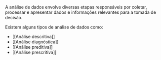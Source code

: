 ---
---

A análise de dados envolve diversas etapas responsáveis por coletar, processar e apresentar dados e informações relevantes para a tomada de decisão. 

Existem alguns tipos de análise de dados como:
- [[Análise descritiva]]
- [[Análise diagnóstica]]
- [[Análise preditiva]]
- [[Análise prescritiva]]